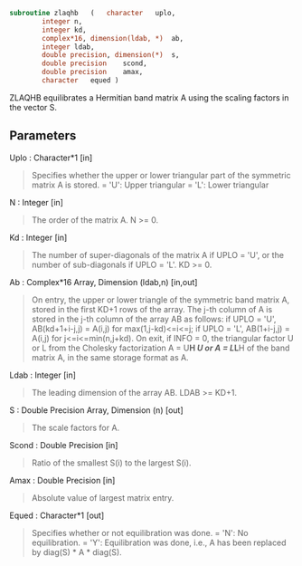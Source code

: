 ```fortran
subroutine zlaqhb	(	character	uplo,
		integer	n,
		integer	kd,
		complex*16, dimension(ldab, *)	ab,
		integer	ldab,
		double precision, dimension(*)	s,
		double precision	scond,
		double precision	amax,
		character	equed )
```

 ZLAQHB equilibrates a Hermitian band matrix A
 using the scaling factors in the vector S.

## Parameters
Uplo : Character*1 [in]
> Specifies whether the upper or lower triangular part of the
> symmetric matrix A is stored.
> = 'U':  Upper triangular
> = 'L':  Lower triangular

N : Integer [in]
> The order of the matrix A.  N >= 0.

Kd : Integer [in]
> The number of super-diagonals of the matrix A if UPLO = 'U',
> or the number of sub-diagonals if UPLO = 'L'.  KD >= 0.

Ab : Complex*16 Array, Dimension (ldab,n) [in,out]
> On entry, the upper or lower triangle of the symmetric band
> matrix A, stored in the first KD+1 rows of the array.  The
> j-th column of A is stored in the j-th column of the array AB
> as follows:
> if UPLO = 'U', AB(kd+1+i-j,j) = A(i,j) for max(1,j-kd)<=i<=j;
> if UPLO = 'L', AB(1+i-j,j)    = A(i,j) for j<=i<=min(n,j+kd).
> On exit, if INFO = 0, the triangular factor U or L from the
> Cholesky factorization A = U**H *U or A = L*L**H of the band
> matrix A, in the same storage format as A.

Ldab : Integer [in]
> The leading dimension of the array AB.  LDAB >= KD+1.

S : Double Precision Array, Dimension (n) [out]
> The scale factors for A.

Scond : Double Precision [in]
> Ratio of the smallest S(i) to the largest S(i).

Amax : Double Precision [in]
> Absolute value of largest matrix entry.

Equed : Character*1 [out]
> Specifies whether or not equilibration was done.
> = 'N':  No equilibration.
> = 'Y':  Equilibration was done, i.e., A has been replaced by
> diag(S) * A * diag(S).


